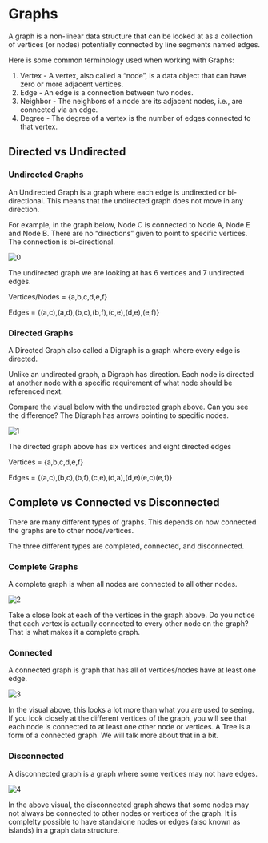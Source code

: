 # Graphs

A graph is a non-linear data structure that can be looked at as a collection of vertices (or nodes) potentially connected by line segments named edges.

Here is some common terminology used when working with Graphs:

1. Vertex - A vertex, also called a “node”, is a data object that can have zero or more adjacent vertices.
2. Edge - An edge is a connection between two nodes.
3. Neighbor - The neighbors of a node are its adjacent nodes, i.e., are connected via an edge.
4. Degree - The degree of a vertex is the number of edges connected to that vertex.

## Directed vs Undirected

### Undirected Graphs

An Undirected Graph is a graph where each edge is undirected or bi-directional. This means that the undirected graph does not move in any direction.

For example, in the graph below, Node C is connected to Node A, Node E and Node B. There are no “directions” given to point to specific vertices. The connection is bi-directional.

![0](https://codefellows.github.io/common_curriculum/data_structures_and_algorithms/Code_401/class-35/resources/assets/UndirectedGraph.PNG)

The undirected graph we are looking at has 6 vertices and 7 undirected edges.

Vertices/Nodes = {a,b,c,d,e,f}

Edges = {(a,c),(a,d),(b,c),(b,f),(c,e),(d,e),(e,f)}

### Directed Graphs

A Directed Graph also called a Digraph is a graph where every edge is directed.

Unlike an undirected graph, a Digraph has direction. Each node is directed at another node with a specific requirement of what node should be referenced next.

Compare the visual below with the undirected graph above. Can you see the difference? The Digraph has arrows pointing to specific nodes.

![1](https://codefellows.github.io/common_curriculum/data_structures_and_algorithms/Code_401/class-35/resources/assets/DirectedGraph.PNG)


The directed graph above has six vertices and eight directed edges

Vertices = {a,b,c,d,e,f}

Edges = {(a,c),(b,c),(b,f),(c,e),(d,a),(d,e)(e,c)(e,f)}

## Complete vs Connected vs Disconnected

There are many different types of graphs. This depends on how connected the graphs are to other node/vertices.

The three different types are completed, connected, and disconnected.

### Complete Graphs

A complete graph is when all nodes are connected to all other nodes.

![2](https://codefellows.github.io/common_curriculum/data_structures_and_algorithms/Code_401/class-35/resources/assets/CompleteGraph.PNG)

Take a close look at each of the vertices in the graph above. Do you notice that each vertex is actually connected to every other node on the graph? That is what makes it a complete graph.

### Connected

A connected graph is graph that has all of vertices/nodes have at least one edge.

![3](https://codefellows.github.io/common_curriculum/data_structures_and_algorithms/Code_401/class-35/resources/assets/ConnectedGraph.PNG)

In the visual above, this looks a lot more than what you are used to seeing. If you look closely at the different vertices of the graph, you will see that each node is connected to at least one other node or vertices. A Tree is a form of a connected graph. We will talk more about that in a bit.

### Disconnected

A disconnected graph is a graph where some vertices may not have edges.


![4](https://codefellows.github.io/common_curriculum/data_structures_and_algorithms/Code_401/class-35/resources/assets/DisconnectedGraph.PNG)

In the above visual, the disconnected graph shows that some nodes may not always be connected to other nodes or vertices of the graph. It is complelty possible to have standalone nodes or edges (also known as islands) in a graph data structure.
